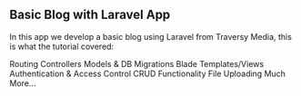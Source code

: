 ## Basic Blog with Laravel App

In this app we develop a basic blog using Laravel from Traversy Media, this is what the tutorial covered:

Routing
Controllers
Models & DB Migrations
Blade Templates/Views
Authentication & Access Control
CRUD Functionality
File Uploading
Much More...


